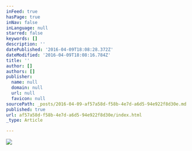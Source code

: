 ```yaml
---
inFeed: true
hasPage: true
inNav: false
inLanguage: null
starred: false
keywords: []
description: ''
datePublished: '2016-04-09T18:08:28.372Z'
dateModified: '2016-04-09T18:08:16.784Z'
title: ''
author: []
authors: []
publisher:
  name: null
  domain: null
  url: null
  favicon: null
sourcePath: _posts/2016-04-09-af57a58d-f58b-4e7d-a6d5-94e922f8d30e.md
published: true
url: af57a58d-f58b-4e7d-a6d5-94e922f8d30e/index.html
_type: Article

---
```

![](https://the-grid-user-content.s3-us-west-2.amazonaws.com/aba85d76-3f89-4c17-bb06-62abbfb67e2e.jpg)